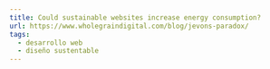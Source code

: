 ```yaml
---
title: Could sustainable websites increase energy consumption?
url: https://www.wholegraindigital.com/blog/jevons-paradox/
tags:
  - desarrollo web
  - diseño sustentable
---
```

